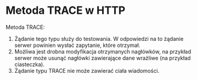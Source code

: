 # Metoda TRACE w HTTP
Metoda TRACE:
1. Żądanie tego typu służy do testowania. W odpowiedzi na to żądanie serwer powinien wysłać zapytanie, które otrzymał. 
2. Możliwa jest drobna modyfikacja otrzymanych nagłówków, na przykład serwer może usunąć nagłówki zawierające dane wrażliwe (na przykład ciasteczka). 
3. Żądanie typu TRACE nie może zawierać ciała wiadomości.